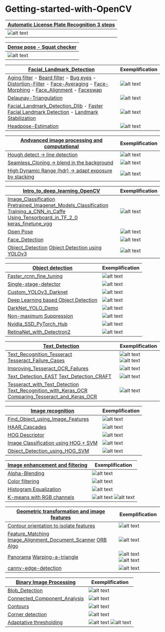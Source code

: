 # Getting-started-with-OpenCV


|[Automatic License Plate Recognition 3 steps](https://github.com/JeanJulesBigeard/Getting-started-with-OpenCV/tree/master/Automatic%20License%20Plate%20Recognition) |
| ------------- |
| ![alt text](https://github.com/JeanJulesBigeard/Getting-started-with-OpenCV/blob/master/Illustration/ALPD_3steps.png) |



|[Dense pose - Squat checker](https://github.com/JeanJulesBigeard/Getting-started-with-OpenCV/tree/master/Dense_pose) |
| ------------- |
| ![alt text](https://github.com/JeanJulesBigeard/Getting-started-with-OpenCV/blob/master/Illustration/squat.png) |



|[Facial_Landmark_Detection](https://github.com/JeanJulesBigeard/Getting-started-with-OpenCV/tree/master/Facial_Landmark_Detection)  | Exemplification |
| ------------- | ------------- |
| [Aging filter](https://github.com/JeanJulesBigeard/Getting-started-with-OpenCV/blob/master/Facial_Landmark_Detection/Aging-Filter.ipynb) - [Beard filter](https://github.com/JeanJulesBigeard/Getting-started-with-OpenCV/blob/master/Facial_Landmark_Detection/Beard-Filter.ipynb) - [Bug eyes](https://github.com/JeanJulesBigeard/Getting-started-with-OpenCV/blob/master/Facial_Landmark_Detection/Bug-Eyes.ipynb) - [Distortion-Filter](https://github.com/JeanJulesBigeard/Getting-started-with-OpenCV/blob/master/Facial_Landmark_Detection/Distortion-Filter.ipynb) - [Face-Averaging](https://github.com/JeanJulesBigeard/Getting-started-with-OpenCV/blob/master/Facial_Landmark_Detection/Face-Averaging.ipynb) - [Face-Morphing](https://github.com/JeanJulesBigeard/Getting-started-with-OpenCV/blob/master/Facial_Landmark_Detection/Face-Morphing.ipynb) - [Face_Alignment](https://github.com/JeanJulesBigeard/Getting-started-with-OpenCV/blob/master/Facial_Landmark_Detection/Face_Alignment.ipynb) - [Faceswap](https://github.com/JeanJulesBigeard/Getting-started-with-OpenCV/blob/master/Facial_Landmark_Detection/Faceswap.ipynb)| ![alt text](https://github.com/JeanJulesBigeard/Getting-started-with-OpenCV/blob/master/Illustration/age.png)|
| [Delaunay-Triangulation](https://github.com/JeanJulesBigeard/Getting-started-with-OpenCV/blob/master/Facial_Landmark_Detection/Delaunay-Triangulation.ipynb)  | ![alt text](https://github.com/JeanJulesBigeard/Getting-started-with-OpenCV/blob/master/Illustration/delaunay.png) |
| [Facial_Landmark_Detection_Dlib](https://github.com/JeanJulesBigeard/Getting-started-with-OpenCV/blob/master/Facial_Landmark_Detection/Facial_Landmark_Detection_Dlib.ipynb) - [Faster Facial Landmark Detection](https://github.com/JeanJulesBigeard/Getting-started-with-OpenCV/blob/master/Facial_Landmark_Detection/Faster%20Facial%20Landmark%20Detection.ipynb) - [Landmark Stabilization](https://github.com/JeanJulesBigeard/Getting-started-with-OpenCV/blob/master/Facial_Landmark_Detection/Landmark%20Stabilization%20.ipynb)| ![alt text](https://github.com/JeanJulesBigeard/Getting-started-with-OpenCV/blob/master/Illustration/landmark.png) |
| [Headpose-Estimation](https://github.com/JeanJulesBigeard/Getting-started-with-OpenCV/blob/master/Facial_Landmark_Detection/Headpose-Estimation.ipynb)  | ![alt text](https://github.com/JeanJulesBigeard/Getting-started-with-OpenCV/blob/master/Illustration/head_pose.jpeg) |



|[Andvanced image processing and computational](https://github.com/JeanJulesBigeard/Getting-started-with-OpenCV/tree/master/Andvanced%20image%20processing%20and%20computational)  | Exemplification |
| ------------- | ------------- |
| [Hough detect -> line detection](https://github.com/JeanJulesBigeard/Getting-started-with-OpenCV/blob/master/Andvanced%20image%20processing%20and%20computational/Hough%20detect.ipynb)  | ![alt text](https://github.com/JeanJulesBigeard/Getting-started-with-OpenCV/blob/master/Illustration/Hough_detect.jpeg)|
| [Seamless_Cloning -> blend in the background](https://github.com/JeanJulesBigeard/Getting-started-with-OpenCV/blob/master/Andvanced%20image%20processing%20and%20computational/Seamless_Cloning.ipynb)  | ![alt text](https://github.com/JeanJulesBigeard/Getting-started-with-OpenCV/blob/master/Illustration/seamless_clonning.jpeg) |
| [High Dynamic Range (hdr) -> adapt exposure by stacking](https://github.com/JeanJulesBigeard/Getting-started-with-OpenCV/blob/master/Andvanced%20image%20processing%20and%20computational/hdr.ipynb)  | ![alt text](https://github.com/JeanJulesBigeard/Getting-started-with-OpenCV/blob/master/Illustration/hdr.jpeg) |


|[Intro_to_deep_learning_OpenCV](https://github.com/JeanJulesBigeard/Getting-started-with-OpenCV/tree/master/Intro_to_deep_learning_OpenCV)  | Exemplification |
| ------------- | ------------- |
| [Image_Classification](https://github.com/JeanJulesBigeard/Getting-started-with-OpenCV/blob/master/Intro_to_deep_learning_OpenCV/DL_Image_Classification.ipynb) [Pretrained_Imagenet_Models_Classification](https://github.com/JeanJulesBigeard/Getting-started-with-OpenCV/blob/master/Intro_to_deep_learning_OpenCV/Pretrained_Imagenet_Models_Classification.ipynb) [Training_a_CNN_in_Caffe](https://github.com/JeanJulesBigeard/Getting-started-with-OpenCV/blob/master/Intro_to_deep_learning_OpenCV/Training_a_CNN_in_Caffe.ipynb) [Using_Tensorboard_in_TF_2_0](https://github.com/JeanJulesBigeard/Getting-started-with-OpenCV/blob/master/Intro_to_deep_learning_OpenCV/Using_Tensorboard_in_TF_2_0.ipynb) [keras_finetune_vgg](https://github.com/JeanJulesBigeard/Getting-started-with-OpenCV/blob/master/Intro_to_deep_learning_OpenCV/keras_finetune_vgg.ipynb) | ![alt text](https://github.com/JeanJulesBigeard/Getting-started-with-OpenCV/blob/master/Illustration/img_class.png)|
| [Open Pose](https://github.com/JeanJulesBigeard/Getting-started-with-OpenCV/blob/master/Intro_to_deep_learning_OpenCV/OpenPose.ipynb)  | ![alt text](https://github.com/JeanJulesBigeard/Getting-started-with-OpenCV/blob/master/Illustration/OpenPose.png) |
| [Face_Detection](https://github.com/JeanJulesBigeard/Getting-started-with-OpenCV/blob/master/Intro_to_deep_learning_OpenCV/SSD_Face_Detection.ipynb)  | ![alt text](https://github.com/JeanJulesBigeard/Getting-started-with-OpenCV/blob/master/Illustration/Face_Detection.png) |
| [Object_Detection](https://github.com/JeanJulesBigeard/Getting-started-with-OpenCV/blob/master/Intro_to_deep_learning_OpenCV/SSD_Object_Detection.ipynb) [Object Detection using YOLOv3](https://github.com/JeanJulesBigeard/Getting-started-with-OpenCV/blob/master/Intro_to_deep_learning_OpenCV/YOLO_Object_Detection.ipynb) | ![alt text](https://github.com/JeanJulesBigeard/Getting-started-with-OpenCV/blob/master/Illustration/Object_Detection.png) |




|[Object detection](https://github.com/JeanJulesBigeard/Getting-started-with-OpenCV/tree/master/Object%20detection)  | Exemplification |
| ------------- | ------------- |
| [Faster_rcnn_fine_tuning](https://github.com/JeanJulesBigeard/Getting-started-with-OpenCV/tree/master/Object%20detection/faster_rcnn_fine_tuning) | ![alt text](https://github.com/JeanJulesBigeard/Getting-started-with-OpenCV/blob/master/Illustration/frcnn.png)|
| [Single-stage-detector](https://github.com/JeanJulesBigeard/Getting-started-with-OpenCV/tree/master/Object%20detection/single-stage-detector)  | ![alt text](https://github.com/JeanJulesBigeard/Getting-started-with-OpenCV/blob/master/Illustration/ssd.png) |
| [Custom_YOLOv3_Darknet](https://github.com/JeanJulesBigeard/Getting-started-with-OpenCV/blob/master/Object%20detection/Custom_YOLOv3_Darknet.ipynb)  | ![alt text](https://github.com/JeanJulesBigeard/Getting-started-with-OpenCV/blob/master/Illustration/custom_yolo.png) |
| [Deep Learning based Object Detection](https://github.com/JeanJulesBigeard/Getting-started-with-OpenCV/blob/master/Object%20detection/DL_Object_Detection.ipynb) | ![alt text](https://github.com/JeanJulesBigeard/Getting-started-with-OpenCV/blob/master/Illustration/DL_obj.png) |
| [DarkNet_YOLO_Demo](https://github.com/JeanJulesBigeard/Getting-started-with-OpenCV/blob/master/Object%20detection/DarkNet_YOLO_Demo.ipynb) | ![alt text](https://github.com/JeanJulesBigeard/Getting-started-with-OpenCV/blob/master/Illustration/DarkNet_YOLO_Demo.png) |
| [Non-maximum Suppression](https://github.com/JeanJulesBigeard/Getting-started-with-OpenCV/blob/master/Object%20detection/NMS.ipynb) | ![alt text](https://github.com/JeanJulesBigeard/Getting-started-with-OpenCV/blob/master/Illustration/nms.png) |
| [Nvidia_SSD_PyTorch_Hub](https://github.com/JeanJulesBigeard/Getting-started-with-OpenCV/blob/master/Object%20detection/Nvidia_SSD_PyTorch_Hub.ipynb) | ![alt text](https://github.com/JeanJulesBigeard/Getting-started-with-OpenCV/blob/master/Illustration/hub.png) |
| [RetinaNet_with_Detectron2](https://github.com/JeanJulesBigeard/Getting-started-with-OpenCV/blob/master/Object%20detection/RetinaNet_with_Detectron2.ipynb) | ![alt text](https://github.com/JeanJulesBigeard/Getting-started-with-OpenCV/blob/master/Illustration/detectron.png) |




|[Text_Detection](https://github.com/JeanJulesBigeard/Getting-started-with-OpenCV/tree/master/Text_Detection)  | Exemplification |
| ------------- | ------------- |
| [Text_Recognition_Tesseract](https://github.com/JeanJulesBigeard/Getting-started-with-OpenCV/blob/master/Text_Detection/1_Text_Recognition_Tesseract.ipynb) [Tesseract_Failure_Cases](https://github.com/JeanJulesBigeard/Getting-started-with-OpenCV/blob/master/Text_Detection/2_Tesseract_Failure_Cases.ipynb) | ![alt text](https://github.com/JeanJulesBigeard/Getting-started-with-OpenCV/blob/master/Illustration/book1.jpg) ![alt text](https://github.com/JeanJulesBigeard/Getting-started-with-OpenCV/blob/master/Illustration/book.png)|
| [Improving_Tesseract_OCR_Failures](https://github.com/JeanJulesBigeard/Getting-started-with-OpenCV/blob/master/Text_Detection/3_Improving_Tesseract_OCR_Failures.ipynb)  | ![alt text](https://github.com/JeanJulesBigeard/Getting-started-with-OpenCV/blob/master/Illustration/improve_tese.png) |
| [Text_Detection_EAST](https://github.com/JeanJulesBigeard/Getting-started-with-OpenCV/blob/master/Text_Detection/4_Text_Detection_EAST.ipynb)    [Text_Detection_CRAFT](https://github.com/JeanJulesBigeard/Getting-started-with-OpenCV/blob/master/Text_Detection/5_Text_Detection_CRAFT.ipynb)  | ![alt text](https://github.com/JeanJulesBigeard/Getting-started-with-OpenCV/blob/master/Illustration/east.png) |
| [Tesseract_with_Text_Detection](https://github.com/JeanJulesBigeard/Getting-started-with-OpenCV/blob/master/Text_Detection/6_Tesseract_with_Text_Detection.ipynb) [Text_Recognition_with_Keras_OCR](https://github.com/JeanJulesBigeard/Getting-started-with-OpenCV/blob/master/Text_Detection/7_Text_Recognition_with_Keras_OCR.ipynb) [Comparing_Tesseract_and_Keras_OCR](https://github.com/JeanJulesBigeard/Getting-started-with-OpenCV/blob/master/Text_Detection/8_Comparing_Tesseract_and_Keras_OCR.ipynb)| ![alt text](https://github.com/JeanJulesBigeard/Getting-started-with-OpenCV/blob/master/Illustration/Tesseract_with_Text_Detection.png) |




|[Image recognition](https://github.com/JeanJulesBigeard/Getting-started-with-OpenCV/tree/master/Image%20recognition)  | Exemplification |
| ------------- | ------------- |
| [Find_Object_using_Image_Features](https://github.com/JeanJulesBigeard/Getting-started-with-OpenCV/blob/master/Image%20recognition/Find_Object_using_Image_Features.ipynb)  | ![alt text](https://github.com/JeanJulesBigeard/Getting-started-with-OpenCV/blob/master/Illustration/Find_Object_using_Image_Feature.png)|
| [HAAR_Cascades](https://github.com/JeanJulesBigeard/Getting-started-with-OpenCV/blob/master/Image%20recognition/HAAR_Cascades.ipynb)  | ![alt text](https://github.com/JeanJulesBigeard/Getting-started-with-OpenCV/blob/master/Illustration/haar.png) |
| [HOG Descriptor](https://github.com/JeanJulesBigeard/Getting-started-with-OpenCV/blob/master/Image%20recognition/HOG.ipynb)  | ![alt text](https://github.com/JeanJulesBigeard/Getting-started-with-OpenCV/blob/master/Illustration/HOG.png) |
| [Image Classification using HOG + SVM](https://github.com/JeanJulesBigeard/Getting-started-with-OpenCV/blob/master/Image%20recognition/Image_Classification_HOG_SVM%20.ipynb)  | ![alt text](https://github.com/JeanJulesBigeard/Getting-started-with-OpenCV/blob/master/Illustration/HOG_SVM.png) |
| [Object_Detection_using_HOG_SVM](https://github.com/JeanJulesBigeard/Getting-started-with-OpenCV/blob/master/Image%20recognition/Object_Detection_using_HOG_SVM.ipynb)  | ![alt text](https://github.com/JeanJulesBigeard/Getting-started-with-OpenCV/blob/master/Illustration/HOG_SVM2.png) |




|[Image enhancement and filtering](https://github.com/JeanJulesBigeard/Getting-started-with-OpenCV/tree/master/Image%20enhancement%20and%20filtering)  | Exemplification |
| ------------- | ------------- |
| [Alpha-Blending](https://github.com/JeanJulesBigeard/Getting-started-with-OpenCV/blob/master/Image%20enhancement%20and%20filtering/Alpha-Blending.ipynb)  | ![alt text](https://github.com/JeanJulesBigeard/Getting-started-with-OpenCV/blob/master/Illustration/alpha.jpeg)|
| [Color filtering](https://github.com/JeanJulesBigeard/Getting-started-with-OpenCV/blob/master/Image%20enhancement%20and%20filtering/Color%20filtering.ipynb)  | ![alt text](https://github.com/JeanJulesBigeard/Getting-started-with-OpenCV/blob/master/Illustration/color_filter.png) |
| [Histogram Equalization](https://github.com/JeanJulesBigeard/Getting-started-with-OpenCV/blob/master/Image%20enhancement%20and%20filtering/Histogram%20Equalization.ipynb)  | ![alt text](https://github.com/JeanJulesBigeard/Getting-started-with-OpenCV/blob/master/Illustration/hist_eq.png) |
| [K-means with RGB channels](https://github.com/JeanJulesBigeard/Getting-started-with-OpenCV/blob/master/Image%20enhancement%20and%20filtering/K-means%20with%20RGB%20channels.ipynb)  | ![alt text](https://github.com/JeanJulesBigeard/Getting-started-with-OpenCV/blob/master/Illustration/kmean1.png) ![alt text](https://github.com/JeanJulesBigeard/Getting-started-with-OpenCV/blob/master/Illustration/kmean2.png) |



[Geometric transformation and image features](https://github.com/JeanJulesBigeard/Getting-started-with-OpenCV/tree/master/Geometric%20transformation%20and%20image%20features)  | Exemplification |
| ------------- | ------------- |
| [Contour orientation to isolate features](https://github.com/JeanJulesBigeard/Getting-started-with-OpenCV/blob/master/Geometric%20transformation%20and%20image%20features/Contour%20orientation%20to%20isolate%20features.ipynb)  | ![alt text](https://github.com/JeanJulesBigeard/Getting-started-with-OpenCV/blob/master/Illustration/cont_our.png)|
| [Feature_Matching](https://github.com/JeanJulesBigeard/Getting-started-with-OpenCV/blob/master/Geometric%20transformation%20and%20image%20features/Feature_Matching.ipynb)  [Image_Alignment_Document_Scanner](https://github.com/JeanJulesBigeard/Getting-started-with-OpenCV/blob/master/Geometric%20transformation%20and%20image%20features/Image_Alignment_Document_Scanner.ipynb) [ORB Algo](https://github.com/JeanJulesBigeard/Getting-started-with-OpenCV/blob/master/Geometric%20transformation%20and%20image%20features/ORB%20Algo.ipynb) | ![alt text](https://github.com/JeanJulesBigeard/Getting-started-with-OpenCV/blob/master/Illustration/Image_Alignment_Document_Scanner.png) |
| [Panorama](https://github.com/JeanJulesBigeard/Getting-started-with-OpenCV/blob/master/Geometric%20transformation%20and%20image%20features/Panorama.ipynb) [Warping-a-triangle](https://github.com/JeanJulesBigeard/Getting-started-with-OpenCV/blob/master/Geometric%20transformation%20and%20image%20features/Warping-a-triangle.ipynb)| ![alt text](https://github.com/JeanJulesBigeard/Getting-started-with-OpenCV/blob/master/Illustration/pano1.png) ![alt text](https://github.com/JeanJulesBigeard/Getting-started-with-OpenCV/blob/master/Illustration/pano2.png)|
| [canny-edge-detection](https://github.com/JeanJulesBigeard/Getting-started-with-OpenCV/blob/master/Geometric%20transformation%20and%20image%20features/canny-edge-detection.ipynb)  | ![alt text](https://github.com/JeanJulesBigeard/Getting-started-with-OpenCV/blob/master/Illustration/canny.png) |




|[Binary Image Processing](https://github.com/JeanJulesBigeard/Getting-started-with-OpenCV/tree/master/Binary%20Image%20Processing)  | Exemplification |
| ------------- | ------------- |
| [Blob_Detection](https://github.com/JeanJulesBigeard/Getting-started-with-OpenCV/blob/master/Binary%20Image%20Processing/Blob_Detection.ipynb)  | ![alt text](https://github.com/JeanJulesBigeard/Getting-started-with-OpenCV/blob/master/Illustration/blob_detect.jpeg)|
| [Connected_Component_Analysis](https://github.com/JeanJulesBigeard/Getting-started-with-OpenCV/blob/master/Binary%20Image%20Processing/Connected_Component_Analysis.ipynb)  | ![alt text](https://github.com/JeanJulesBigeard/Getting-started-with-OpenCV/blob/master/Illustration/cca.png) |
| [Contours](https://github.com/JeanJulesBigeard/Getting-started-with-OpenCV/blob/master/Binary%20Image%20Processing/Contours.ipynb)  | ![alt text](https://github.com/JeanJulesBigeard/Getting-started-with-OpenCV/blob/master/Illustration/contours.png) |
| [Corner detection](https://github.com/JeanJulesBigeard/Getting-started-with-OpenCV/blob/master/Binary%20Image%20Processing/Corner%20detection.ipynb)  | ![alt text](https://github.com/JeanJulesBigeard/Getting-started-with-OpenCV/blob/master/Illustration/corner_detect.jpeg) |
| [Adaptative thresholding](https://github.com/JeanJulesBigeard/Getting-started-with-OpenCV/blob/master/Binary%20Image%20Processing/Threshold.ipynb)  | ![alt text](https://github.com/JeanJulesBigeard/Getting-started-with-OpenCV/blob/master/Illustration/adapt1.png) ![alt text](https://github.com/JeanJulesBigeard/Getting-started-with-OpenCV/blob/master/Illustration/adapt2.png) |




